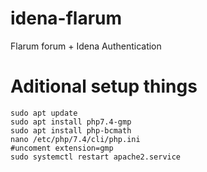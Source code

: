 # idena-flarum
Flarum forum + Idena Authentication

# Aditional setup things

```shell
sudo apt update
sudo apt install php7.4-gmp
sudo apt install php-bcmath
nano /etc/php/7.4/cli/php.ini
#uncoment extension=gmp
sudo systemctl restart apache2.service
```
